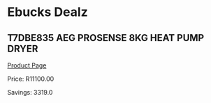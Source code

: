
# Ebucks Dealz
## T7DBE835 AEG PROSENSE 8KG HEAT PUMP DRYER
[Product Page](https://www.ebucks.com/web/shop/productSelected.do?prodId=1173214491&catId=704981826)

Price: R11100.00

Savings: 3319.0


	